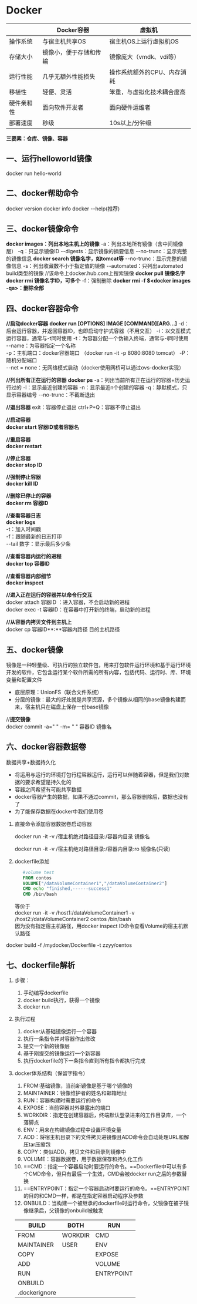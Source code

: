 # Docker

|            | Docker容器             | 虚拟机                      |
| ---------- | ---------------------- | --------------------------- |
| 操作系统   | 与宿主机共享OS         | 宿主机OS上运行虚拟机OS      |
| 存储大小   | 镜像小，便于存储和传输 | 镜像庞大（vmdk、vdi等）     |
| 运行性能   | 几乎无额外性能损失     | 操作系统额外的CPU、内存消耗 |
| 移植性     | 轻便、灵活             | 笨重，与虚拟化技术耦合度高  |
| 硬件亲和性 | 面向软件开发者         | 面向硬件运维者              |
| 部署速度   | 秒级                   | 10s以上/分钟级              |

**三要素：仓库、镜像、容器**

## 一、运行helloworld镜像

 docker run hello-world

## 二、docker帮助命令

docker version
docker info
docker --help(推荐)

## 三、docker镜像命令

**docker images：列出本地主机上的镜像**
				-a：列出本地所有镜像（含中间镜像层）
				-q：只显示镜像ID
				--digests：显示镜像的摘要信息
				--no-trunc：显示完整的镜像信息
**docker search 镜像名字，如tomcat等**
						--no-trunc：显示完整的镜像信息
						-s：列出收藏数不小于指定值的镜像
						--automated：只列出automated build类型的镜像
//该命令上docker.hub.com上搜索镜像
**docker pull 镜像名字**
**docker rmi 镜像名字ID，可多个**
					-f：强制删除
**docker rmi -f $<docker images -qa>：删除全部**

## 四、docker容器命令

**//启动docker容器**
  **docker run [OPTIONS] IMAGE [COMMAND][ARG...]**
  -d：后台运行容器，并返回容器ID，也即启动守护式容器（不用交互）
  -i：以交互模式运行容器，通常与-t同时使用
  -t：为容器分配一个伪输入终端，通常与-i同时使用
  --name：为容器指定一个名称  
  -p：主机端口：docker容器端口  （docker run -it -p 8080:8080 tomcat）
  -P：随机分配端口  
 --net = none：无网络模式启动（docker使用网桥可以通过ovs-docker实现）

  **//列出所有正在运行的容器**
  **docker ps**
  -a：列出当前所有正在运行的容器+历史运行过的
  -l：显示最近创建的容器
  -n：显示最近n个创建的容器
  -q：静默模式，只显示容器编号
  --no-trunc：不截断退出

  **//退出容器**
  exit：容器停止退出
  ctrl+P+Q：容器不停止退出 

**//启动容器  
docker start 容器ID或者容器名**

**//重启容器  
docker restart**

**//停止容器  
docker stop ID**

**//强制停止容器  
docker kill ID**

**//删除已停止的容器  
docker rm 容器ID**

**//查看容器日志  
docker logs**  
-t：加入时间戳  
-f：跟随最新的日志打印  
--tail 数字：显示最后多少条

**//查看容器内运行的进程  
docker top 容器ID**

**//查看容器内部细节  
  docker inspect**

**//进入正在运行的容器并以命令行交互**  
docker attach 容器ID ：进入容器，不会启动新的进程   
docker exec -t 容器ID：在容器中打开新的终端，启动新的进程

**//从容器内拷贝文件到主机上**  
docker cp 容器ID**:**容器内路径 目的主机路径

## 五、docker镜像

镜像是一种轻量级、可执行的独立软件包，用来打包软件运行环境和基于运行环境开发的软件，它包含运行某个软件所需的所有内容，包括代码、运行时、库、环境变量和配置文件

- 底层原理：UnionFS（联合文件系统）
- 分层的镜像：最大的好处就是共享资源，多个镜像从相同的base镜像构建而来，宿主机只在磁盘上保存一份base镜像

//**提交镜像**  
docker commit -a=" " -m= " " 容器ID 镜像名 

## 六、docker容器数据卷

数据共享+数据持久化

-  将运用与运行的环境打包行程容器运行，运行可以伴随着容器，但是我们对数据的要求希望是持久化的
-  容器之间希望有可能共享数据
-  docker容器产生的数据，如果不通过commit，那么容器删除后，数据也没有了
-  为了能保存数据在docker中我们使用卷

1. 直接命令添加容器数据卷启动容器

   docker run -it -v /宿主机绝对路径目录:/容器内目录 镜像名

   docker run -it -v /宿主机绝对路径目录:/容器内目录:ro 镜像名(只读)

2. dockerfile添加  

   ```dockerfile
      #volume test
      FROM contos
      VOLUME["/dataVolumeContainer1","/dataVolumeContainer2"]  
      CMD echo "finished,------success1"
      CMD /bin/bash
   ```

   等价于  
      docker run -it -v /host1:/dataVolumeContainer1 -v /host2:/dataVolumeContainer2 centos /bin/bash  
   因为没有指定宿主机路径，用docker inspect ID命令查看Volume的宿主机默认路径

docker build -f /mydocker/Dockerfile -t zzyy/centos

## 七、dockerfile解析

1. 步骤：

   1. 手动编写dockerfile
   2. docker build执行，获得一个镜像
   3. docker run

2. 执行过程

   1. docker从基础镜像运行一个容器
   2. 执行一条指令并对容器作出修改
   3. 提交一个新的镜像层
   4. 基于刚提交的镜像运行一个新容器
   5. 执行dockerfile的下一条指令直到所有指令都执行完成

3. docker体系结构（保留字指令）

   1. FROM:基础镜像，当前新镜像是基于哪个镜像的
   2. MAINTAINER：镜像维护者的姓名和邮箱地址
   3. RUN：容器构建时需要运行的命令
   4. EXPOSE：当前容器对外暴露出的端口
   5. WORKDIR：指定在创建容器后，终端默认登录进来的工作目录库，一个落脚点
   6. ENV：用来在构建镜像过程中设置环境变量
   7. ADD：将宿主机目录下的文件拷贝进镜像且ADD命令会自动处理URL和解压tar压缩包
   8. COPY：类似ADD，拷贝文件和目录到镜像中
   9. VOLUME：容器数据卷，用于数据保存和持久化工作
   10. ==CMD：指定一个容器启动时要运行的命令。==Dockerfile中可以有多个CMD命令，但只有最后一个生效，CMD会被docker run之后的参数替换
   11. ==ENTRYPOINT：指定一个容器启动时要运行的命令。==ENTRYPOINT的目的和CMD一样，都是在指定容器启动程序及参数
   12. ONBUILD：当构建一个被继承的dockerfile时运行命令，父镜像在被子镜像继承后，父镜像的onbuild被触发

   | BUILD         | BOTH    | RUN        |
   | ------------- | ------- | ---------- |
   | FROM          | WORKDIR | CMD        |
   | MAINTAINER    | USER    | ENV        |
   | COPY          |         | EXPOSE     |
   | ADD           |         | VOLUME     |
   | RUN           |         | ENTRYPOINT |
   | ONBUILD       |         |            |
   | .dockerignore |         |            |

   